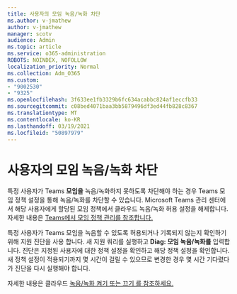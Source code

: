 ```yaml
---
title: 사용자의 모임 녹음/녹화 차단
ms.author: v-jmathew
author: v-jmathew
manager: scotv
audience: Admin
ms.topic: article
ms.service: o365-administration
ROBOTS: NOINDEX, NOFOLLOW
localization_priority: Normal
ms.collection: Adm_O365
ms.custom:
- "9002530"
- "9325"
ms.openlocfilehash: 3f633ee1fb3329b6fc634acabbc824af1eccfb33
ms.sourcegitcommit: c08bed4071baa3bb5879496df3ed44fb828c8367
ms.translationtype: MT
ms.contentlocale: ko-KR
ms.lasthandoff: 03/19/2021
ms.locfileid: "50897979"
---
```

# <a name="block-user-from-recording-meetings"></a>사용자의 모임 녹음/녹화 차단

특정 사용자가 Teams **모임을** 녹음/녹화하지 못하도록 차단해야 하는 경우 Teams 모임 정책 설정을 통해 녹음/녹화를 차단할 수 있습니다. Microsoft Teams 관리 센터에서 해당  사용자에게 할당된 모임 정책에서 클라우드 녹음/녹화 허용 설정을 해제합니다. 자세한 내용은 [Teams에서 모임 정책 관리를 참조합니다.](https://docs.microsoft.com/microsoftteams/meeting-policies-in-teams#allow-cloud-recording)

특정 사용자가 Teams 모임을 녹음할 수 있도록 허용되거나 기록되지 않는지 확인하기 위해 지원 진단을 사용 합니다. 새 지원 쿼리를 실행하고 **Diag: 모임 녹음/녹화를** 입력합니다. 진단은 지정된 사용자에 대한 정책 설정을 확인하고 해당 정책 설정을 확인합니다. 새 정책 설정이 적용되기까지 몇 시간이 걸릴 수 있으므로 변경한 경우 몇 시간 기다렸다가 진단을 다시 실행해야 합니다.

자세한 내용은 클라우드 [녹음/녹화 켜기 또는 끄기 를 참조하세요.](https://docs.microsoft.com/microsoftteams/cloud-recording#turn-on-or-turn-off-cloud-recording)
